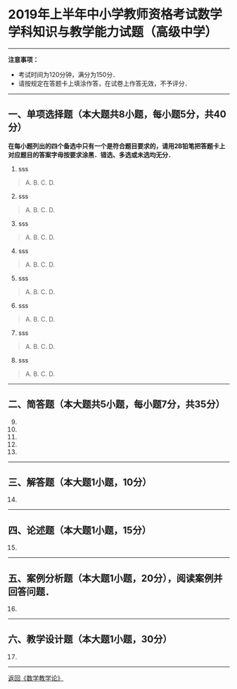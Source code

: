 # 2019年上半年中小学教师资格考试数学学科知识与教学能力试题（高级中学）

---

**注意事项：**
+ 考试时间为120分钟，满分为150分．
+ 请按规定在答题卡上填涂作答，在试卷上作答无效，不予评分．

---

## 一、单项选择题（本大题共8小题，每小题5分，共40分）

**在每小题列出的四个备选中只有一个是符合题目要求的，请用2B铅笔把答题卡上对应题目的答案字母按要求涂黑．错选、多选或未选均无分．**

1. sss
> A.
> B.
> C.
> D.

2. sss
> A.
> B.
> C.
> D.

3. sss
> A.
> B.
> C.
> D.

4. sss
> A.
> B.
> C.
> D.

5. sss
> A.
> B.
> C.
> D.

6. sss
> A.
> B.
> C.
> D.

7. sss
> A.
> B.
> C.
> D.

8. sss
> A.
> B.
> C.
> D.

---

## 二、简答题（本大题共5小题，每小题7分，共35分）

9. 

10. 

11. 

12. 

13. 



---

## 三、解答题（本大题1小题，10分）

14. 

---

## 四、论述题（本大题1小题，15分）

15. 

---

## 五、案例分析题（本大题1小题，20分），阅读案例并回答问题．

16. 

---

## 六、教学设计题（本大题1小题，30分）

17. 

---

<a href="/html/lecture/mathTeacher.html"> 返回《数学教学论》 </a>